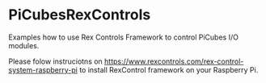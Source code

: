 # PiCubesRexControls
Examples how to use Rex Controls Framework to control PiCubes I/O modules.

Please folow instruciotns on https://www.rexcontrols.com/rex-control-system-raspberry-pi
to install RexControl framework on your Raspberry Pi.
